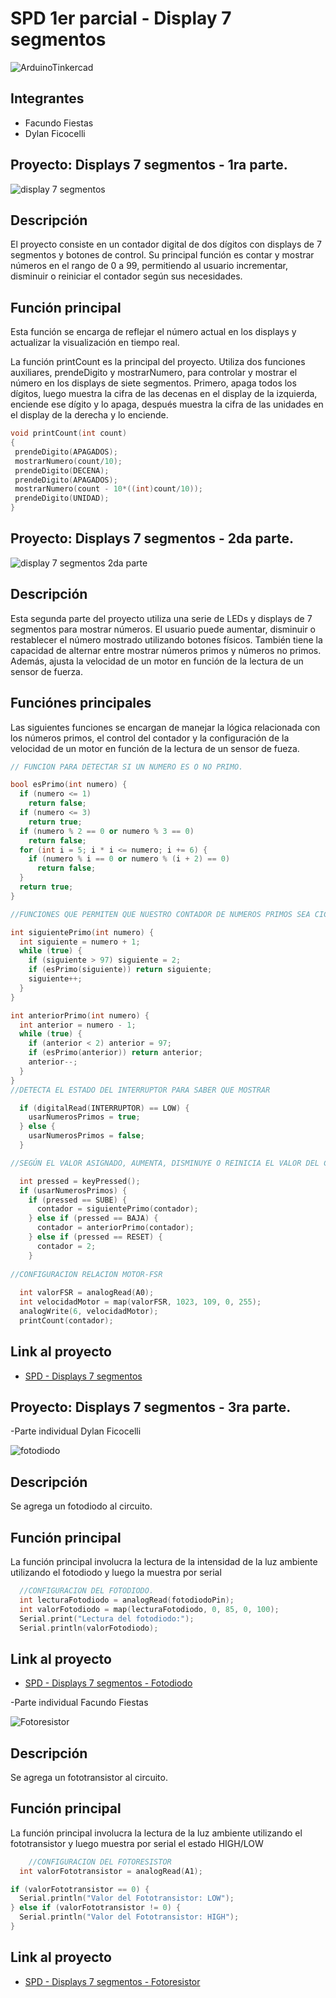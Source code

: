 # SPD 1er parcial - Display 7 segmentos
![ArduinoTinkercad](https://github.com/DylanFicocelli/SPD-1er-pacial/assets/138259829/87f50d5e-5847-4b37-96c3-b3fdec4153b2)



## Integrantes 
- Facundo Fiestas
- Dylan Ficocelli 


## Proyecto: Displays 7 segmentos - 1ra parte.
![display 7 segmentos](https://github.com/DylanFicocelli/SPD-1er-pacial/assets/138259829/a55ce53e-87b6-4aed-9d8c-a976a0f4632e)



## Descripción
El proyecto consiste en un contador digital de dos dígitos con displays de 7 segmentos y botones de control. Su principal función es contar y mostrar números en el rango de 0 a 99, permitiendo al usuario incrementar, disminuir o reiniciar el contador según sus necesidades. 

## Función principal
Esta función se encarga de reflejar el número actual en los displays y actualizar la visualización en tiempo real.

La función  printCount es la principal del proyecto. Utiliza dos funciones auxiliares, prendeDigito y mostrarNumero, para controlar y mostrar el número en los displays de siete segmentos. Primero, apaga todos los dígitos, luego muestra la cifra de las decenas en el display de la izquierda, enciende ese dígito y lo apaga, después muestra la cifra de las unidades en el display de la derecha y lo enciende.

~~~ C++ (lenguaje en el que esta escrito)
void printCount(int count)
{
 prendeDigito(APAGADOS);
 mostrarNumero(count/10);
 prendeDigito(DECENA); 
 prendeDigito(APAGADOS);
 mostrarNumero(count - 10*((int)count/10));
 prendeDigito(UNIDAD);
}
~~~

## Proyecto: Displays 7 segmentos - 2da parte.

![display 7 segmentos 2da parte](https://github.com/DylanFicocelli/SPD-1er-pacial/assets/138259829/e2c4de82-843f-48dd-88d0-ade3ee121ec4)

## Descripción
Esta segunda parte del proyecto utiliza una serie de LEDs y displays de 7 segmentos para mostrar números. El usuario puede aumentar, disminuir o restablecer el número mostrado utilizando botones físicos. También tiene la capacidad de alternar entre mostrar números primos y números no primos. Además, ajusta la velocidad de un motor en función de la lectura de un sensor de fuerza.

## Funciónes principales

Las siguientes funciones se encargan de manejar la lógica relacionada con los números primos, el control del contador y la configuración de la velocidad de un motor en función de la lectura de un sensor de fueza. 
~~~ C++ (lenguaje en el que esta escrito)
// FUNCION PARA DETECTAR SI UN NUMERO ES O NO PRIMO.

bool esPrimo(int numero) {
  if (numero <= 1)
    return false;
  if (numero <= 3)
    return true;
  if (numero % 2 == 0 or numero % 3 == 0)
    return false;
  for (int i = 5; i * i <= numero; i += 6) {
    if (numero % i == 0 or numero % (i + 2) == 0)
      return false;
  }
  return true;
}

//FUNCIONES QUE PERMITEN QUE NUESTRO CONTADOR DE NUMEROS PRIMOS SEA CICLICO.

int siguientePrimo(int numero) {
  int siguiente = numero + 1;
  while (true) {
    if (siguiente > 97) siguiente = 2;  
    if (esPrimo(siguiente)) return siguiente;
    siguiente++;
  }
}

int anteriorPrimo(int numero) {
  int anterior = numero - 1;
  while (true) {
    if (anterior < 2) anterior = 97;
    if (esPrimo(anterior)) return anterior;
    anterior--;
  }
}
//DETECTA EL ESTADO DEL INTERRUPTOR PARA SABER QUE MOSTRAR

  if (digitalRead(INTERRUPTOR) == LOW) {
    usarNumerosPrimos = true;
  } else {
    usarNumerosPrimos = false;
  }

//SEGÚN EL VALOR ASIGNADO, AUMENTA, DISMINUYE O REINICIA EL VALOR DEL CONTADOR.

  int pressed = keyPressed();
  if (usarNumerosPrimos) {
    if (pressed == SUBE) {
      contador = siguientePrimo(contador);
    } else if (pressed == BAJA) {
      contador = anteriorPrimo(contador);
    } else if (pressed == RESET) {
      contador = 2;  
    }
 
//CONFIGURACION RELACION MOTOR-FSR 
  
  int valorFSR = analogRead(A0);
  int velocidadMotor = map(valorFSR, 1023, 109, 0, 255); 
  analogWrite(6, velocidadMotor);
  printCount(contador);
~~~ 

## Link al proyecto
- [SPD - Displays 7 segmentos](https://www.tinkercad.com/things/lVhXqOEvwvs-copy-of-1er-parcial-domiciliario-parte-1/editel?sharecode=--cA0zDOCJx_jQAPqOwLAkRBCTWHKWf4TssC110CaMk)

## Proyecto: Displays 7 segmentos - 3ra parte.

-Parte individual Dylan Ficocelli

![fotodiodo](https://github.com/DylanFicocelli/SPD-1er-pacial/assets/138259829/16fd2850-5cab-420a-8b77-349fde50c468)


## Descripción
Se agrega un fotodiodo al circuito.

## Función principal
La función principal involucra la lectura de la intensidad de la luz ambiente utilizando el fotodiodo y luego la muestra por serial

~~~ C++ (lenguaje en el que esta escrito)
  //CONFIGURACION DEL FOTODIODO.
  int lecturaFotodiodo = analogRead(fotodiodoPin);
  int valorFotodiodo = map(lecturaFotodiodo, 0, 85, 0, 100);
  Serial.print("Lectura del fotodiodo:");
  Serial.println(valorFotodiodo);
~~~

## Link al proyecto
- [SPD - Displays 7 segmentos - Fotodiodo](https://www.tinkercad.com/things/7rAXrLO2QN1-copy-of-1er-parcial-domiciliario-spd/editel?sharecode=9NrfgnWK2sDxVOgxanmNHB2ccIntT3Bghxnt0HD6U_I)

-Parte individual Facundo Fiestas

![Fotoresistor](https://github.com/DylanFicocelli/SPD-1er-pacial/assets/138259829/15fbb5ca-1984-4127-8d45-e4514a9afe73)



## Descripción
Se agrega un fototransistor al circuito.

## Función principal
La función principal involucra la lectura de la luz ambiente utilizando el fototransistor y luego muestra por serial el estado HIGH/LOW

~~~ C++ (lenguaje en el que esta escrito)
    //CONFIGURACION DEL FOTORESISTOR
  int valorFototransistor = analogRead(A1);

if (valorFototransistor == 0) {
  Serial.println("Valor del Fototransistor: LOW");
} else if (valorFototransistor != 0) {
  Serial.println("Valor del Fototransistor: HIGH");
}
~~~

## Link al proyecto
- [SPD - Displays 7 segmentos - Fotoresistor](https://www.tinkercad.com/things/grhwCnDGqEx-copy-of-1er-parcial-domiciliario-spd/editel?sharecode=kEe3BXCOUsoV5C2kqc78QYM5kmVIkmvIbPkKUwLXZms)

